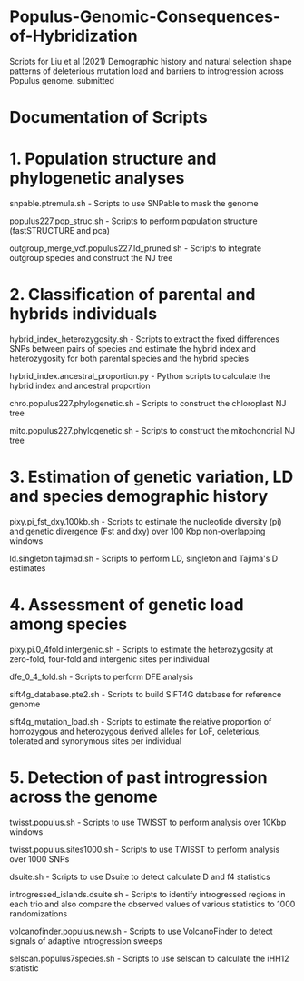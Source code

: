 # Populus-Genomic-Consequences-of-Hybridization
Scripts for Liu et al (2021) Demographic history and natural selection shape patterns of deleterious mutation load and barriers to introgression across Populus genome. submitted

# Documentation of Scripts

# 1. Population structure and phylogenetic analyses

snpable.ptremula.sh - Scripts to use SNPable to mask the genome

populus227.pop_struc.sh - Scripts to perform population structure (fastSTRUCTURE and pca)

outgroup_merge_vcf.populus227.ld_pruned.sh - Scripts to integrate outgroup species and construct the NJ tree 


# 2. Classification of parental and hybrids individuals 

hybrid_index_heterozygosity.sh - Scripts to extract the fixed differences SNPs between pairs of species and estimate the hybrid index and heterozygosity for both parental species and the hybrid species

hybrid_index.ancestral_proportion.py - Python scripts to calculate the hybrid index and ancestral proportion

chro.populus227.phylogenetic.sh - Scripts to construct the chloroplast NJ tree

mito.populus227.phylogenetic.sh - Scripts to construct the mitochondrial NJ tree 


# 3. Estimation of genetic variation, LD and species demographic history

pixy.pi_fst_dxy.100kb.sh - Scripts to estimate the nucleotide diversity (pi) and genetic divergence (Fst and dxy) over 100 Kbp non-overlapping windows

ld.singleton.tajimad.sh - Scripts to perform LD, singleton and Tajima's D estimates


# 4. Assessment of genetic load among species

pixy.pi.0_4fold.intergenic.sh - Scripts to estimate the heterozygosity at zero-fold, four-fold and intergenic sites per individual

dfe_0_4_fold.sh - Scripts to perform DFE analysis

sift4g_database.pte2.sh - Scripts to build SIFT4G database for reference genome

sift4g_mutation_load.sh - Scripts to estimate the relative proportion of homozygous and heterozygous derived alleles for LoF, deleterious, tolerated and synonymous sites per individual



# 5. Detection of past introgression across the genome

twisst.populus.sh - Scripts to use TWISST to perform analysis over 10Kbp windows

twisst.populus.sites1000.sh - Scripts to use TWISST to perform analysis over 1000 SNPs

dsuite.sh - Scripts to use Dsuite to detect calculate D and f4 statistics

introgressed_islands.dsuite.sh - Scripts to identify introgressed regions in each trio and also compare the observed values of various statistics to 1000 randomizations

volcanofinder.populus.new.sh - Scripts to use VolcanoFinder to detect signals of adaptive introgression sweeps

selscan.populus7species.sh - Scripts to use selscan to calculate the iHH12 statistic



